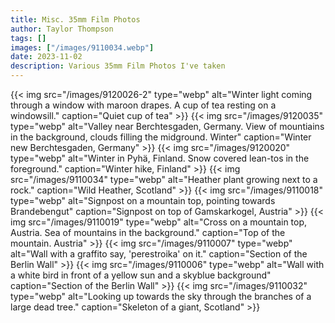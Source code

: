 ```yaml
---
title: Misc. 35mm Film Photos
author: Taylor Thompson
tags: []
images: ["/images/9110034.webp"]
date: 2023-11-02
description: Various 35mm Film Photos I've taken
---
```


{{< img src="/images/9120026-2" type="webp" alt="Winter light coming through a window with maroon drapes. A cup of tea resting on a windowsill." caption="Quiet cup of tea" >}}
{{< img src="/images/9120035" type="webp" alt="Valley near Berchtesgaden, Germany. View of mountiains in the background, clouds filling the midground. Winter" caption="Winter new Berchtesgaden, Germany" >}}
{{< img src="/images/9120020" type="webp" alt="Winter in Pyhä, Finland. Snow covered lean-tos in the foreground." caption="Winter hike, Finland" >}}
{{< img src="/images/9110034" type="webp" alt="Heather plant growing next to a rock." caption="Wild Heather, Scotland" >}}
{{< img src="/images/9110018" type="webp" alt="Signpost on a mountain top, pointing towards Brandebengut" caption="Signpost on top of Gamskarkogel, Austria" >}}
{{< img src="/images/9110019" type="webp" alt="Cross on a mountain top, Austria. Sea of mountains in the background." caption="Top of the mountain. Austria" >}}
{{< img src="/images/9110007" type="webp" alt="Wall with a graffito say, 'perestroika' on it." caption="Section of the Berlin Wall" >}}
{{< img src="/images/9110006" type="webp" alt="Wall with a white bird in front of a yellow sun and a skyblue background" caption="Section of the Berlin Wall" >}}
{{< img src="/images/9110032" type="webp" alt="Looking up towards the sky through the branches of a large dead tree." caption="Skeleton of a giant, Scotland" >}}
